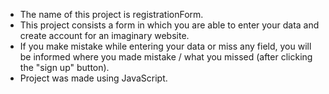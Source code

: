 - The name of this project is registrationForm.
- This project consists a form in which you are able to enter your data and create account for an imaginary website. 
- If you make mistake while entering your data or miss any field, you will be informed where you made mistake / what you missed (after clicking the "sign up" button).
- Project was made using JavaScript.
